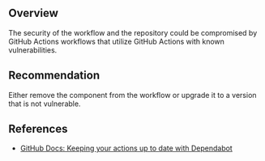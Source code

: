 ## Overview

The security of the workflow and the repository could be compromised by GitHub Actions workflows that utilize GitHub Actions with known vulnerabilities.

## Recommendation

Either remove the component from the workflow or upgrade it to a version that is not vulnerable.

## References

- [GitHub Docs: Keeping your actions up to date with Dependabot](https://docs.github.com/en/code-security/dependabot/working-with-dependabot/keeping-your-actions-up-to-date-with-dependabot)
